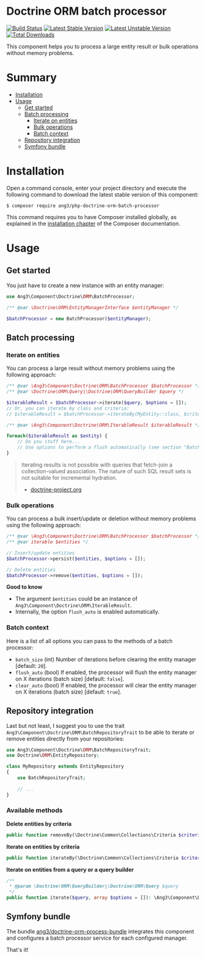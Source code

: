 Doctrine ORM batch processor
============================

[![Build Status](https://travis-ci.org/Ang3/php-doctrine-orm-batch-processor.svg?branch=master)](https://travis-ci.org/Ang3/php-doctrine-orm-batch-processor) 
[![Latest Stable Version](https://poser.pugx.org/ang3/php-doctrine-orm-batch-processor/v/stable)](https://packagist.org/packages/ang3/php-doctrine-orm-batch-processor) 
[![Latest Unstable Version](https://poser.pugx.org/ang3/php-doctrine-orm-batch-processor/v/unstable)](https://packagist.org/packages/ang3/php-doctrine-orm-batch-processor) 
[![Total Downloads](https://poser.pugx.org/ang3/php-doctrine-orm-batch-processor/downloads)](https://packagist.org/packages/ang3/php-doctrine-orm-batch-processor)

This component helps you to process a large entity result or bulk operations without memory problems.

Summary
=======

- [Installation](#installation)
- [Usage](#usage)
    - [Get started](#get-started)
    - [Batch processing](#batch-processing)
        - [Iterate on entities](#iterate-on-entities)
        - [Bulk operations](#bulk-operations)
        - [Batch context](#batch-context)
    - [Repository integration](#repository-integration)
    - [Symfony bundle](#symfony-bundle)

Installation
============

Open a command console, enter your project directory and execute the
following command to download the latest stable version of this component:

```console
$ composer require ang3/php-doctrine-orm-batch-processor
```

This command requires you to have Composer installed globally, as explained
in the [installation chapter](https://getcomposer.org/doc/00-intro.md)
of the Composer documentation.

Usage
=====

Get started
-----------

You just have to create a new instance with an entity manager:

```php
use Ang3\Component\Doctrine\ORM\BatchProcessor;

/** @var \Doctrine\ORM\EntityManagerInterface $entityManager */

$batchProcessor = new BatchProcessor($entityManager);
```

Batch processing
----------------

### Iterate on entities

You can process a large result without memory problems using the following approach:

```php
/** @var \Ang3\Component\Doctrine\ORM\BatchProcessor $batchProcessor */
/** @var \Doctrine\ORM\Query|\Doctrine\ORM\QueryBuilder $query */

$iterableResult = $batchProcessor->iterate($query, $options = []);
// Or, you can iterate by class and criteria:
// $iterableResult = $batchProcessor->iterateBy(MyEntity::class, $criteria, $options = []);

/** @var \Ang3\Component\Doctrine\ORM\IterableResult $iterableResult */

foreach($iterableResult as $entity) {
    // Do you stuff here...
    // Use options to perform a flush automatically (see section "Batch context")
}
```

> Iterating results is not possible with queries that fetch-join a collection-valued association. 
> The nature of such SQL result sets is not suitable for incremental hydration.
> - [doctrine-project.org](https://www.doctrine-project.org/projects/doctrine-orm/en/2.7/reference/batch-processing.html#iterating-results)

### Bulk operations

You can process a bulk insert/update or deletion without memory problems using the following approach:

```php
/** @var \Ang3\Component\Doctrine\ORM\BatchProcessor $batchProcessor */
/** @var iterable $entities */

// Insert/update entities
$batchProcessor->persist($entities, $options = []);

// Delete entities
$batchProcessor->remove($entities, $options = []);
```

**Good to know**

- The argument ```$entities``` could be an instance of ```Ang3\Component\Doctrine\ORM\IterableResult```.
- Internally, the option ```flush_auto``` is enabled automatically.


### Batch context

Here is a list of all options you can pass to the methods of a batch processor:

- ```batch_size``` (int) Number of iterations before clearing the entity manager [default: ```20```].
- ```flush_auto``` (bool) If enabled, the processor will flush the entity manager on X iterations (batch size) 
[default: ```false```].
- ```clear_auto``` (bool) If enabled, the processor will clear the entity manager on X iterations (batch size) 
[default: ```true```].

Repository integration
----------------------

Last but not least, I suggest you to use the trait ```Ang3\Component\Doctrine\ORM\BatchRepositoryTrait``` 
to be able to iterate or remove entities directly from your repositories:

```php
use Ang3\Component\Doctrine\ORM\BatchRepositoryTrait;
use Doctrine\ORM\EntityRepository;

class MyRepository extends EntityRepository
{
    use BatchRepositoryTrait;
    
    // ...
}
```

### Available methods

**Delete entities by criteria**

```php
public function removeBy(\Doctrine\Common\Collections\Criteria $criteria = null, array $options = []): int;
```

**Iterate on entities by criteria**

```php
public function iterateBy(\Doctrine\Common\Collections\Criteria $criteria = null, array $options = []): \Ang3\Component\Doctrine\ORM\IterableResult
```

**Iterate on entities from a query or a query builder**

```php
/**
 * @param \Doctrine\ORM\QueryBuilder|\Doctrine\ORM\Query $query
 */
public function iterate($query, array $options = []): \Ang3\Component\Doctrine\ORM\IterableResult
```

Symfony bundle
--------------

The bundle [ang3/doctrine-orm-process-bundle](https://github.com/Ang3/doctrine-orm-process-bundle) 
integrates this component and configures a batch processor service for each configured manager.

That's it!